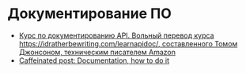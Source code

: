 # Документирование ПО
- [Курс по документированию API. Вольный перевод курса https://idratherbewriting.com/learnapidoc/, составленного Томом Джонсоном, техническим писателем Amazon](https://github.com/docops-hq/learnapidoc-ru)
- [Caffeinated post: Documentation, how to do it](https://www.reddit.com/r/ExperiencedDevs/comments/nofnop/caffeinated_post_documentation_how_to_do_it/)
